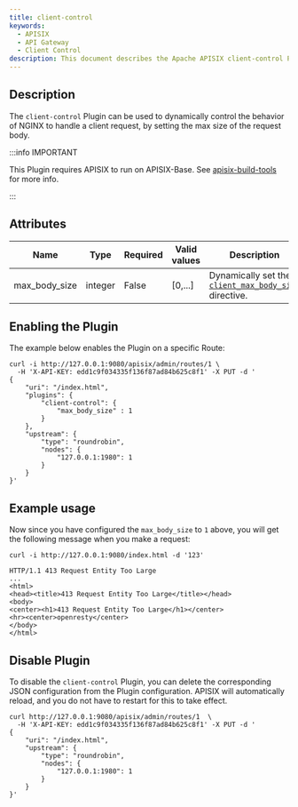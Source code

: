 ```yaml
---
title: client-control
keywords:
  - APISIX
  - API Gateway
  - Client Control
description: This document describes the Apache APISIX client-control Plugin, you can use it to control NGINX behavior to handle a client request dynamically.
---
```


<!--
#
# Licensed to the Apache Software Foundation (ASF) under one or more
# contributor license agreements.  See the NOTICE file distributed with
# this work for additional information regarding copyright ownership.
# The ASF licenses this file to You under the Apache License, Version 2.0
# (the "License"); you may not use this file except in compliance with
# the License.  You may obtain a copy of the License at
#
#     http://www.apache.org/licenses/LICENSE-2.0
#
# Unless required by applicable law or agreed to in writing, software
# distributed under the License is distributed on an "AS IS" BASIS,
# WITHOUT WARRANTIES OR CONDITIONS OF ANY KIND, either express or implied.
# See the License for the specific language governing permissions and
# limitations under the License.
#
-->

## Description

The `client-control` Plugin can be used to dynamically control the behavior of NGINX to handle a client request, by setting the max size of the request body.

:::info IMPORTANT

This Plugin requires APISIX to run on APISIX-Base. See [apisix-build-tools](https://github.com/api7/apisix-build-tools) for more info.

:::

## Attributes

| Name          | Type    | Required | Valid values | Description                                                                                                                          |
| ------------- | ------- | -------- | ------------ | ------------------------------------------------------------------------------------------------------------------------------------ |
| max_body_size | integer | False    | [0,...]      | Dynamically set the [`client_max_body_size`](https://nginx.org/en/docs/http/ngx_http_core_module.html#client_max_body_size) directive. |

## Enabling the Plugin

The example below enables the Plugin on a specific Route:

```shell
curl -i http://127.0.0.1:9080/apisix/admin/routes/1 \
  -H 'X-API-KEY: edd1c9f034335f136f87ad84b625c8f1' -X PUT -d '
{
    "uri": "/index.html",
    "plugins": {
        "client-control": {
            "max_body_size" : 1
        }
    },
    "upstream": {
        "type": "roundrobin",
        "nodes": {
            "127.0.0.1:1980": 1
        }
    }
}'
```

## Example usage

Now since you have configured the `max_body_size` to `1` above, you will get the following message when you make a request:

```shell
curl -i http://127.0.0.1:9080/index.html -d '123'
```

```shell
HTTP/1.1 413 Request Entity Too Large
...
<html>
<head><title>413 Request Entity Too Large</title></head>
<body>
<center><h1>413 Request Entity Too Large</h1></center>
<hr><center>openresty</center>
</body>
</html>
```

## Disable Plugin

To disable the `client-control` Plugin, you can delete the corresponding JSON configuration from the Plugin configuration. APISIX will automatically reload, and you do not have to restart for this to take effect.

```shell
curl http://127.0.0.1:9080/apisix/admin/routes/1  \
  -H 'X-API-KEY: edd1c9f034335f136f87ad84b625c8f1' -X PUT -d '
{
    "uri": "/index.html",
    "upstream": {
        "type": "roundrobin",
        "nodes": {
            "127.0.0.1:1980": 1
        }
    }
}'
```
